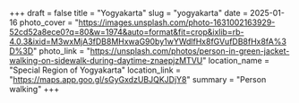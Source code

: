 +++
draft = false
title = "Yogyakarta"
slug = "yogyakarta"
date = 2025-01-16
photo_cover = "https://images.unsplash.com/photo-1631002163929-52cd52a8ece0?q=80&w=1974&auto=format&fit=crop&ixlib=rb-4.0.3&ixid=M3wxMjA3fDB8MHxwaG90by1wYWdlfHx8fGVufDB8fHx8fA%3D%3D"
photo_link = "https://unsplash.com/photos/person-in-green-jacket-walking-on-sidewalk-during-daytime-znaepjzMTVU"
location_name = "Special Region of Yogyakarta"
location_link = "https://maps.app.goo.gl/sGyGxdzUBJQKJDjY8"
summary = "Person walking"
+++
